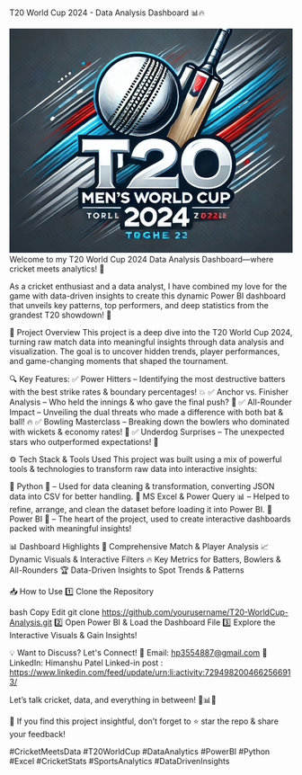  T20 World Cup 2024 - Data Analysis Dashboard 📊🔥

 ![T20 Men's World Cup 2024](https://raw.githubusercontent.com/Himanshu3166/T_20_wc_2024/main/t20_wc_2024.png)
Welcome to my T20 World Cup 2024 Data Analysis Dashboard—where cricket meets analytics! 🚀

As a cricket enthusiast and a data analyst, I have combined my love for the game with data-driven insights to create this dynamic Power BI dashboard that unveils key patterns, top performers, and deep statistics from the grandest T20 showdown! 🎯

🚀 Project Overview
This project is a deep dive into the T20 World Cup 2024, turning raw match data into meaningful insights through data analysis and visualization. The goal is to uncover hidden trends, player performances, and game-changing moments that shaped the tournament.

🔍 Key Features:
✅ Power Hitters – Identifying the most destructive batters with the best strike rates & boundary percentages! 💥
✅ Anchor vs. Finisher Analysis – Who held the innings & who gave the final push? 🏏
✅ All-Rounder Impact – Unveiling the dual threats who made a difference with both bat & ball! 🔥
✅ Bowling Masterclass – Breaking down the bowlers who dominated with wickets & economy rates! 🎯
✅ Underdog Surprises – The unexpected stars who outperformed expectations! 🌟

⚙️ Tech Stack & Tools Used
This project was built using a mix of powerful tools & technologies to transform raw data into interactive insights:

🔹 Python 🐍 – Used for data cleaning & transformation, converting JSON data into CSV for better handling.
🔹 MS Excel & Power Query 📊 – Helped to refine, arrange, and clean the dataset before loading it into Power BI.
🔹 Power BI 🚀 – The heart of the project, used to create interactive dashboards packed with meaningful insights!

📊 Dashboard Highlights
🎯 Comprehensive Match & Player Analysis
📈 Dynamic Visuals & Interactive Filters
🔥 Key Metrics for Batters, Bowlers & All-Rounders
🏆 Data-Driven Insights to Spot Trends & Patterns


📥 How to Use
1️⃣ Clone the Repository

bash
Copy
Edit
git clone https://github.com/yourusername/T20-WorldCup-Analysis.git
2️⃣ Open Power BI & Load the Dashboard File
3️⃣ Explore the Interactive Visuals & Gain Insights!

💡 Want to Discuss? Let's Connect!
📧 Email: hp3554887@gmail.com
🔗 LinkedIn: Himanshu Patel
Linked-in post : https://www.linkedin.com/feed/update/urn:li:activity:7294982004662566913/

Let’s talk cricket, data, and everything in between! 🏏📊🚀

🔹 If you find this project insightful, don’t forget to ⭐ star the repo & share your feedback!

#CricketMeetsData #T20WorldCup #DataAnalytics #PowerBI #Python #Excel #CricketStats #SportsAnalytics #DataDrivenInsights
